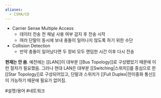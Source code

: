 ```yaml
---
aliases:
  - CSMA/CD
---
```

- Carrier Sense Multiple Access
	- 데이터 전송 전 채널 사용 여부 감지 후 전송 시작
	- 여러 단말이 동시에 보내 충돌이 일어나지 않도록 하기 위한 수단
- Collision Detection
	- 만약 충돌이 일어났다면 두 장비 모두 랜덤한 시간 이후 다시 전송

**현재는 안 씀**.
예전에는 [[LAN]]이 대부분 [[Bus Topology]]로 구성됐었기 때문에 이런 절차가 필요했음.
그러나 현대 LAN은 대부분 [[Switching|스위치]]를 중심으로 한 [[Star Topology]]로 구성되어있고, 단말과 스위치가 [[Full Duplex|전이중화 통신]]이 가능하기 때문에 필요가 없어짐.

#설명/용어 #네트워크 